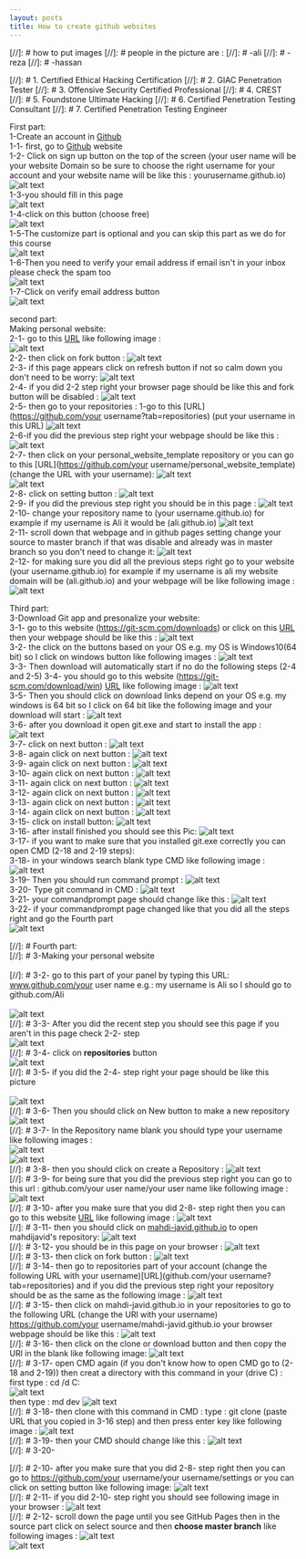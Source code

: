 ```yaml
---
layout: posts
title: How to create github websites 
---
```

[//]: # how to put images
[//]: # people in the picture are :
[//]: # -ali
[//]: # -reza
[//]: # -hassan

[//]: # 1. Certified Ethical Hacking Certification
[//]: # 2. GIAC Penetration Tester
[//]: # 3. Offensive Security Certified Professional
[//]: # 4. CREST
[//]: # 5. Foundstone Ultimate Hacking
[//]: # 6. Certified Penetration Testing Consultant
[//]: # 7. Certified Penetration Testing Engineer

First part:<br />
1-Create an account in [Github](https://github.com)<br />
    1-1- first, go to [Github](https://github.com) website <br />
    1-2- Click on sign up button on the top of the screen (your user name will be your website Domain so be sure to choose the right username for your account and your website name will be like this : yourusername.github.io)<br /> 
      ![alt text](https://github.com/mahdi-javid/mahdi-javid.github.io/blob/master/assets/images/Capture.PNG?raw=true "Sign up bottom")<br />
    1-3-you should fill in this page<br />
      ![alt text](https://github.com/mahdi-javid/mahdi-javid.github.io/blob/master/assets/images/Capture1.PNG?raw=true "sign up form")<br />
    1-4-click on this button (choose free)<br />
      ![alt text](https://github.com/mahdi-javid/mahdi-javid.github.io/blob/master/assets/images/Capture2.PNG?raw=true "plan")<br />
    1-5-The customize part is optional and you can skip this part as we do for this course<br />
      ![alt text](https://github.com/mahdi-javid/mahdi-javid.github.io/blob/master/assets/images/Capture3.PNG?raw=true "customize part")<br />
    1-6-Then you need to verify your email address if email isn't in your inbox please check the spam too<br />
      ![alt text](https://github.com/mahdi-javid/mahdi-javid.github.io/blob/master/assets/images/Capture4.PNG?raw=true "verifying email1")<br />
    1-7-Click on verify email address button<br />
      ![alt text](https://github.com/mahdi-javid/mahdi-javid.github.io/blob/master/assets/images/Capture5.PNG?raw=true "verifying email2")<br />

second part:<br />
Making personal website:<br />
2-1- go to this [URL](https://github.com/sauleh/personal_website_template) like following image :<br />
  ![alt text](https://github.com/mahdi-javid/mahdi-javid.github.io/blob/master/assets/images/Capture51.PNG?raw=true "verifying email2")<br />
2-2- then click on fork button :
  ![alt text](https://github.com/mahdi-javid/mahdi-javid.github.io/blob/master/assets/images/Capture52.PNG?raw=true "verifying email2")<br />
2-3- if this page appears click on refresh button if not so calm down you don't need to be worry:
  ![alt text](https://github.com/mahdi-javid/mahdi-javid.github.io/blob/master/assets/images/Capture53.PNG?raw=true "verifying email2")<br />
2-4- if you did 2-2 step right your browser page should be like this and fork button will be disabled :
  ![alt text](https://github.com/mahdi-javid/mahdi-javid.github.io/blob/master/assets/images/Capture54.PNG?raw=true "verifying email2")<br />
2-5- then go to your repositories :
   1-go to this [URL](https://github.com/your username?tab=repositories) (put your username in this URL)
     ![alt text](https://github.com/mahdi-javid/mahdi-javid.github.io/blob/master/assets/images/Capture55.PNG?raw=true "verifying email2")<br />
2-6-if you did the previous step right your webpage should be like this :
  ![alt text](https://github.com/mahdi-javid/mahdi-javid.github.io/blob/master/assets/images/Capture56.PNG?raw=true "verifying email2")<br />
2-7- then click on your personal_website_template repository or you can go to this [URL](https://github.com/your username/personal_website_template)(change the URL with your username):
  ![alt text](https://github.com/mahdi-javid/mahdi-javid.github.io/blob/master/assets/images/Capture57.PNG?raw=true "verifying email2")<br />
  ![alt text](https://github.com/mahdi-javid/mahdi-javid.github.io/blob/master/assets/images/Capture58.PNG?raw=true "verifying email2")<br />
2-8- click on setting button :
  ![alt text](https://github.com/mahdi-javid/mahdi-javid.github.io/blob/master/assets/images/Capture59.PNG?raw=true "verifying email2")<br />
2-9- if you did the previous step right you should be in this page :
  ![alt text](https://github.com/mahdi-javid/mahdi-javid.github.io/blob/master/assets/images/Capture60.PNG?raw=true "verifying email2")<br />
2-10- change your repository name to (your username.github.io) for example if my username is Ali it would be (ali.github.io) 
  ![alt text](https://github.com/mahdi-javid/mahdi-javid.github.io/blob/master/assets/images/Capture61.PNG?raw=true "verifying email2")<br />
2-11- scroll down that webpage and in github pages setting change your source to master branch if that was disable and already was in master branch so you don't need to change it:
  ![alt text](https://github.com/mahdi-javid/mahdi-javid.github.io/blob/master/assets/images/Capture62.PNG?raw=true "verifying email2")<br />
2-12- for making sure you did all the previous steps right go to your website (your username.github.io) for example if my username is ali my website domain will be (ali.github.io) and your webpage will be like following image :
  ![alt text](https://github.com/mahdi-javid/mahdi-javid.github.io/blob/master/assets/images/Capture63.PNG?raw=true "verifying email2")<br />

Third part:<br />
3-Download Git app and presonalize your website: <br />
    3-1- go to this website (https://git-scm.com/downloads) or click on this [URL](https://git-scm.com/downloads) then your webpage should be like this :
      ![alt text](https://github.com/mahdi-javid/mahdi-javid.github.io/blob/master/assets/images/Capture26.PNG?raw=true  "typing URL")<br />
    3-2- the click on the buttons based on your OS e.g. my OS is Windows10(64 bit) so I click on windows button like following images :
      ![alt text](https://github.com/mahdi-javid/mahdi-javid.github.io/blob/master/assets/images/Capture27.PNG?raw=true  "typing URL")<br />
    3-3- Then download will automatically start if no do the following steps (2-4 and 2-5)
    3-4- you should go to this website (https://git-scm.com/download/win) [URL](https://git-scm.com/download/win) like following image :
      ![alt text](https://github.com/mahdi-javid/mahdi-javid.github.io/blob/master/assets/images/Capture28.PNG?raw=true  "typing URL")<br />
    3-5- Then you should click on download links depend on your OS e.g. my windows is 64 bit so I click on 64 bit like the following image and your download will start :
      ![alt text](https://github.com/mahdi-javid/mahdi-javid.github.io/blob/master/assets/images/Capture29.PNG?raw=true  "typing URL")<br />
    3-6- after you download it open git.exe and start to install the app :
    ![alt text](https://github.com/mahdi-javid/mahdi-javid.github.io/blob/master/assets/images/Capture30.PNG?raw=true  "typing URL")<br />
    3-7- click on next button :
    ![alt text](https://github.com/mahdi-javid/mahdi-javid.github.io/blob/master/assets/images/Capture31.PNG?raw=true  "typing URL")<br />
    3-8- again click on next button :
    ![alt text](https://github.com/mahdi-javid/mahdi-javid.github.io/blob/master/assets/images/Capture32.PNG?raw=true  "typing URL")<br />
    3-9- again click on next button :
    ![alt text](https://github.com/mahdi-javid/mahdi-javid.github.io/blob/master/assets/images/Capture33.PNG?raw=true  "typing URL")<br />
    3-10- again click on next button :
    ![alt text](https://github.com/mahdi-javid/mahdi-javid.github.io/blob/master/assets/images/Capture34.PNG?raw=true  "typing URL")<br />
    3-11- again click on next button :
    ![alt text](https://github.com/mahdi-javid/mahdi-javid.github.io/blob/master/assets/images/Capture35.PNG?raw=true  "typing URL")<br />
    3-12- again click on next button :
    ![alt text](https://github.com/mahdi-javid/mahdi-javid.github.io/blob/master/assets/images/Capture36.PNG?raw=true  "typing URL")<br />
    3-13- again click on next button :
    ![alt text](https://github.com/mahdi-javid/mahdi-javid.github.io/blob/master/assets/images/Capture37.PNG?raw=true  "typing URL")<br />
    3-14- again click on next button :
    ![alt text](https://github.com/mahdi-javid/mahdi-javid.github.io/blob/master/assets/images/Capture38.PNG?raw=true  "typing URL")<br />
    3-15- click on install button:
    ![alt text](https://github.com/mahdi-javid/mahdi-javid.github.io/blob/master/assets/images/Capture39.PNG?raw=true  "typing URL")<br />
    3-16- after install finished you should see this Pic:
    ![alt text](https://github.com/mahdi-javid/mahdi-javid.github.io/blob/master/assets/images/Capture40.PNG?raw=true  "typing URL")<br />
    3-17- if you want to make sure that you installed git.exe correctly you can open CMD (2-18 and 2-19 steps):<br />
    3-18- in your windows search blank type CMD like following image :
    ![alt text](https://github.com/mahdi-javid/mahdi-javid.github.io/blob/master/assets/images/Capture41.PNG?raw=true  "typing URL")<br />
    3-19- Then you should run command prompt :
    ![alt text](https://github.com/mahdi-javid/mahdi-javid.github.io/blob/master/assets/images/Capture42.PNG?raw=true  "typing URL")<br />
    3-20- Type git command in CMD :
    ![alt text](https://github.com/mahdi-javid/mahdi-javid.github.io/blob/master/assets/images/Capture43.PNG?raw=true  "typing URL")<br />
    3-21- your commandprompt page should change like this :
    ![alt text](https://github.com/mahdi-javid/mahdi-javid.github.io/blob/master/assets/images/Capture44.PNG?raw=true  "typing URL")<br />
    3-22- if your commandprompt page changed like that you did all the steps right and go the Fourth part<br />
    ![alt text](https://github.com/mahdi-javid/mahdi-javid.github.io/blob/master/assets/images/Capture48.PNG?raw=true  "typing URL")<br />

[//]: # Fourth part:<br />
[//]: # 3-Making your personal website<br />  
[//]: #    3-2- go to this part of your panel by typing this URL:   www.github.com/your user name
    e.g.: my username is Ali so I should go to github.com/Ali<br />  
      ![alt text](https://github.com/mahdi-javid/mahdi-javid.github.io/blob/master/assets/images/Capture6.PNG?raw=true  "typing URL")<br />
[//]: #    3-3- After you did the recent step you should see this page if you aren't in this page check 2-2- step<br />
      ![alt text](https://github.com/mahdi-javid/mahdi-javid.github.io/blob/master/assets/images/Capture7.PNG?raw=true "typing URL")<br />
[//]: #    3-4- click on **repositories** button<br />
      ![alt text](https://github.com/mahdi-javid/mahdi-javid.github.io/blob/master/assets/images/Capture8.PNG?raw=true "clicking on repositories1")<br />
[//]: #    3-5- if you did the 2-4- step right your page should be like this picture<br />  
      ![alt text](https://github.com/mahdi-javid/mahdi-javid.github.io/blob/master/assets/images/Capture9.PNG?raw=true "clicking on repositories2")<br />
[//]: #    3-6- Then you should click on New button to make a new repository<br />
      ![alt text](https://github.com/mahdi-javid/mahdi-javid.github.io/blob/master/assets/images/Capture10.PNG?raw=true "making new repository1")<br />
[//]: #    3-7- In the Repository name blank you should type your username like following images :<br />
      ![alt text](https://github.com/mahdi-javid/mahdi-javid.github.io/blob/master/assets/images/Capture12.PNG?raw=true "making new repository2")<br />
      ![alt text](https://github.com/mahdi-javid/mahdi-javid.github.io/blob/master/assets/images/Capture11.PNG?raw=true "making new repository3")<br />
[//]: #    3-8- then you should click on create a Repository :
        ![alt text](https://github.com/mahdi-javid/mahdi-javid.github.io/blob/master/assets/images/Capture13.PNG?raw=true "making new repository4")<br />
[//]: #    3-9- for being sure that you did the previous step right you can go to this url : github.com/your user name/your user name  like following image :
        ![alt text](https://github.com/mahdi-javid/mahdi-javid.github.io/blob/master/assets/images/Capture14.PNG?raw=true "repository")<br />
[//]: #    3-10- after you make sure that you did 2-8- step right then you can go to this website [URL](https://github.com/mahdi-javid) like following image :
    ![alt text](https://github.com/mahdi-javid/mahdi-javid.github.io/blob/master/assets/images/Capture19.PNG?raw=true "repository")<br />
[//]: #    3-11- then you should click on [mahdi-javid.github.io](https://github.com/mahdi-javid/mahdi-javid.github.io) to open mahdijavid's repository:
    ![alt text](https://github.com/mahdi-javid/mahdi-javid.github.io/blob/master/assets/images/Capture20.PNG?raw=true "repository")<br />
[//]: #    3-12- you should be in this page on your browser :
    ![alt text](https://github.com/mahdi-javid/mahdi-javid.github.io/blob/master/assets/images/Capture21.PNG?raw=true "repository")<br />
[//]: #    3-13- then click on fork button :
    ![alt text](https://github.com/mahdi-javid/mahdi-javid.github.io/blob/master/assets/images/Capture22.PNG?raw=true "repository")<br />
[//]: #    3-14- then go to repositories part of your account (change the following URL with your username)[URL](github.com/your username?tab=repositories) and if you did the previous step right your repository should be as the same as the following image :
    ![alt text](https://github.com/mahdi-javid/mahdi-javid.github.io/blob/master/assets/images/Capture23.PNG?raw=true "repository")<br />
[//]: #    3-15- then click on mahdi-javid.github.io in your repositories to go to the following URL (change the URl with your username) https://github.com/your username/mahdi-javid.github.io 
    your browser webpage should be like this :
    ![alt text](https://github.com/mahdi-javid/mahdi-javid.github.io/blob/master/assets/images/Capture24.PNG?raw=true "repository")<br />
[//]: #    3-16- then click on the clone or download button and then copy the URl in the blank like following image:
    ![alt text](https://github.com/mahdi-javid/mahdi-javid.github.io/blob/master/assets/images/Capture25.PNG?raw=true "repository")<br />
[//]: #    3-17- open CMD again (if you don't know how to open CMD go to (2-18 and 2-19)) then creat a directory with this command in your (drive C) :
        first type : cd /d C:\
        ![alt text](https://github.com/mahdi-javid/mahdi-javid.github.io/blob/master/assets/images/Capture45.PNG?raw=true "repository")<br />
        then type : md dev
        ![alt text](https://github.com/mahdi-javid/mahdi-javid.github.io/blob/master/assets/images/Capture46.PNG?raw=true "repository")<br />
[//]: #    3-18- then clone with this command in CMD :
        type : git clone (paste URL that you copied in 3-16 step) and then press enter key like following image :
        ![alt text](https://github.com/mahdi-javid/mahdi-javid.github.io/blob/master/assets/images/Capture47.PNG?raw=true "repository")<br />
[//]: #    3-19- then your CMD should change like this :
    ![alt text](https://github.com/mahdi-javid/mahdi-javid.github.io/blob/master/assets/images/Capture48.PNG?raw=true "repository")<br />
[//]: #    3-20-












[//]: #    2-10- after you make sure that you did 2-8- step right then you can go to https://github.com/your username/your username/settings 
    or you can click on setting button like following image:
    ![alt text](https://github.com/mahdi-javid/mahdi-javid.github.io/blob/master/assets/images/Capture15.PNG?raw=true "repository")<br />
[//]: #    2-11- if you did 2-10- step right you should see following image in your browser :
    ![alt text](https://github.com/mahdi-javid/mahdi-javid.github.io/blob/master/assets/images/Capture16.PNG?raw=true "repository")<br />
[//]: #    2-12- scroll down the page until you see GitHub Pages then in the source part click on select source and then **choose master branch** like following images :
    ![alt text](https://github.com/mahdi-javid/mahdi-javid.github.io/blob/master/assets/images/Capture17.PNG?raw=true "repository")<br />
    ![alt text](https://github.com/mahdi-javid/mahdi-javid.github.io/blob/master/assets/images/Capture18.PNG?raw=true "repository")<br />






